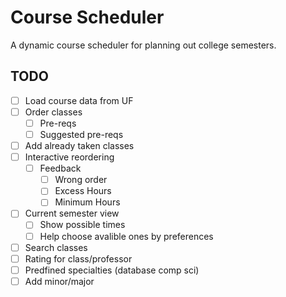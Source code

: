 # Course Scheduler

A dynamic course scheduler for planning out college semesters. 

## TODO 
- [ ] Load course data from UF
- [ ] Order classes
  - [ ] Pre-reqs 
  - [ ] Suggested pre-reqs
- [ ] Add already taken classes 
- [ ] Interactive reordering 
  - [ ] Feedback 
    - [ ] Wrong order 
    - [ ] Excess Hours 
    - [ ] Minimum Hours
- [ ] Current semester view 
  - [ ] Show possible times 
  - [ ] Help choose avalible ones by preferences 
- [ ] Search classes 
- [ ] Rating for class/professor  
- [ ] Predfined specialties (database comp sci)
- [ ] Add minor/major
